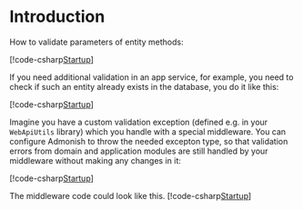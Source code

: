 # Introduction

How to validate parameters of entity methods:

[!code-csharp[Startup](~/../src/Sample/Domain/Entity.cs?highlight=12-19)]

If you need additional validation in an app service, for example, you need to check if such an
entity already exists in the database, you do it like this:

[!code-csharp[Startup](~/../src/Sample/WebApplication/AppService.cs?range=12-34&highlight=19-24)]

Imagine you have a custom validation exception (defined e.g. in your `WebApiUtils` library)
which you handle with a special middleware.
You can configure Admonish to throw the needed excepton type, so that validation errors from
domain and application modules are still handled by your middleware
without making any changes in it:

[!code-csharp[Startup](~/../src/Sample/WebApplication/Startup.cs?start=18&end=55)]

The middleware code could look like this.
[!code-csharp[Startup](~/../src/Sample/WebApiUtils/ErrorHandlerMiddleware.cs?start=10&end=47)]
